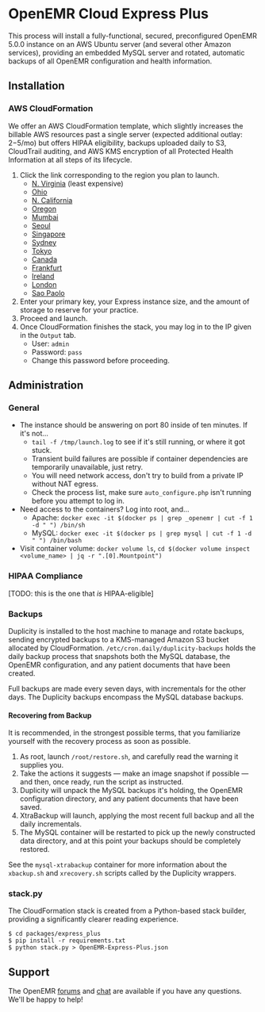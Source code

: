 # OpenEMR Cloud Express Plus

This process will install a fully-functional, secured, preconfigured OpenEMR 5.0.0 instance on an AWS Ubuntu server (and several other Amazon services), providing an embedded MySQL server and rotated, automatic backups of all OpenEMR configuration and health information.

## Installation

### AWS CloudFormation

We offer an AWS CloudFormation template, which slightly increases the billable AWS resources past a single server (expected additional outlay: $2-$5/mo) but offers HIPAA eligibility, backups uploaded daily to S3, CloudTrail auditing, and AWS KMS encryption of all Protected Health Information at all steps of its lifecycle.

1. Click the link corresponding to the region you plan to launch.
   * [N. Virginia](https://console.aws.amazon.com/cloudformation/home?region=us-east-1#/stacks/new?stackName=OpenEMR&templateURL=https://s3.amazonaws.com/openemr-cfn-useast1/OpenEMR-Express.json) (least expensive)
   * [Ohio](https://console.aws.amazon.com/cloudformation/home?region=us-east-2#/stacks/new?stackName=OpenEMR&templateURL=https://s3.amazonaws.com/openemr-cfn-useast2/OpenEMR-Express.json)
   * [N. California](https://console.aws.amazon.com/cloudformation/home?region=us-west-1#/stacks/new?stackName=OpenEMR&templateURL=https://s3.amazonaws.com/openemr-cfn-uswest1/OpenEMR-Express.json)  
   * [Oregon](https://console.aws.amazon.com/cloudformation/home?region=us-west-2#/stacks/new?stackName=OpenEMR&templateURL=https://s3.amazonaws.com/openemr-cfn-uswest2/OpenEMR-Express.json)  
   * [Mumbai](https://console.aws.amazon.com/cloudformation/home?region=ap-south-1#/stacks/new?stackName=OpenEMR&templateURL=https://s3.amazonaws.com/openemr-cfn-apsouth1/OpenEMR-Express.json)  
   * [Seoul](https://console.aws.amazon.com/cloudformation/home?region=ap-northeast-2#/stacks/new?stackName=OpenEMR&templateURL=https://s3.amazonaws.com/openemr-cfn-apnortheast2/OpenEMR-Express.json)  
   * [Singapore](https://console.aws.amazon.com/cloudformation/home?region=ap-southeast-1#/stacks/new?stackName=OpenEMR&templateURL=https://s3.amazonaws.com/openemr-cfn-apsoutheast1/OpenEMR-Express.json)  
   * [Sydney](https://console.aws.amazon.com/cloudformation/home?region=ap-southeast-2#/stacks/new?stackName=OpenEMR&templateURL=https://s3.amazonaws.com/openemr-cfn-apsoutheast2/OpenEMR-Express.json)  
   * [Tokyo](https://console.aws.amazon.com/cloudformation/home?region=ap-northeast-1#/stacks/new?stackName=OpenEMR&templateURL=https://s3.amazonaws.com/openemr-cfn-apnortheast1/OpenEMR-Express.json)  
   * [Canada](https://console.aws.amazon.com/cloudformation/home?region=ca-central-1#/stacks/new?stackName=OpenEMR&templateURL=https://s3.amazonaws.com/openemr-cfn-cacentral1/OpenEMR-Express.json)  
   * [Frankfurt](https://console.aws.amazon.com/cloudformation/home?region=eu-central-1#/stacks/new?stackName=OpenEMR&templateURL=https://s3.amazonaws.com/openemr-cfn-eucentral1/OpenEMR-Express.json)  
   * [Ireland](https://console.aws.amazon.com/cloudformation/home?region=eu-west-1#/stacks/new?stackName=OpenEMR&templateURL=https://s3.amazonaws.com/openemr-cfn-euwest1/OpenEMR-Express.json)  
   * [London](https://console.aws.amazon.com/cloudformation/home?region=eu-west-2#/stacks/new?stackName=OpenEMR&templateURL=https://s3.amazonaws.com/openemr-cfn-euwest2/OpenEMR-Express.json)  
   * [Sao Paolo](https://console.aws.amazon.com/cloudformation/home?region=sa-east-1#/stacks/new?stackName=OpenEMR&templateURL=https://s3.amazonaws.com/openemr-cfn-saeast1/OpenEMR-Express.json)  
2. Enter your primary key, your Express instance size, and the amount of storage to reserve for your practice.
3. Proceed and launch.
4. Once CloudFormation finishes the stack, you may log in to the IP given in the ``Output`` tab.
   * User: `admin`
   * Password: `pass`
   * Change this password before proceeding.

## Administration

### General

* The instance should be answering on port 80 inside of ten minutes. If it's not...
  * `tail -f /tmp/launch.log` to see if it's still running, or where it got stuck.
  * Transient build failures are possible if container dependencies are temporarily unavailable, just retry.
  * You will need network access, don't try to build from a private IP without NAT egress.
  * Check the process list, make sure `auto_configure.php` isn't running before you attempt to log in.
* Need access to the containers? Log into root, and...
  * Apache: `docker exec -it $(docker ps | grep _openemr | cut -f 1 -d " ") /bin/sh`
  * MySQL: `docker exec -it $(docker ps | grep mysql | cut -f 1 -d " ") /bin/bash`
* Visit container volume: `docker volume ls`, `cd $(docker volume inspect <volume_name> | jq -r ".[0].Mountpoint")`

### HIPAA Compliance

[TODO: this is the one that *is* HIPAA-eligible]

### Backups

Duplicity is installed to the host machine to manage and rotate backups, sending encrypted backups to a KMS-managed Amazon S3 bucket allocated by CloudFormation. `/etc/cron.daily/duplicity-backups` holds the daily backup process that snapshots both the MySQL database, the OpenEMR configuration, and any patient documents that have been created.

Full backups are made every seven days, with incrementals for the other days. The Duplicity backups encompass the MySQL database backups.

#### Recovering from Backup

It is recommended, in the strongest possible terms, that you familiarize yourself with the recovery process as soon as possible.

1. As root, launch `/root/restore.sh`, and carefully read the warning it supplies you.
2. Take the actions it suggests &mdash; make an image snapshot if possible &mdash; and then, once ready, run the script as instructed.
3. Duplicity will unpack the MySQL backups it's holding, the OpenEMR configuration directory, and any patient documents that have been saved.
4. XtraBackup will launch, applying the most recent full backup and all the daily incrementals.
5. The MySQL container will be restarted to pick up the newly constructed data directory, and at this point your backups should be completely restored.

See the `mysql-xtrabackup` container for more information about the `xbackup.sh` and `xrecovery.sh` scripts called by the Duplicity wrappers.

### stack.py

The CloudFormation stack is created from a Python-based stack builder, providing a significantly clearer reading experience.

```
$ cd packages/express_plus
$ pip install -r requirements.txt
$ python stack.py > OpenEMR-Express-Plus.json
```

## Support

The OpenEMR [forums](https://community.open-emr.org/) and [chat](https://chat.open-emr.org/) are available if you have any questions. We'll be happy to help!
